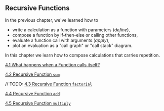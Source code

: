 ## Recursive Functions

In the previous chapter, we've learned how to

* write a calculation as a function with parameters (_define_),
* compose a function by if-then-else or calling other functions,
* evaluate a function call with arguments (_apply_),
* plot an evaluation as a "call graph" or "call stack" diagram.

In this chapter we learn how to compose calculations that carries repetition.

[4.1 What happens when a Function calls itself?](ch4_1_recursive_calls.md)

[4.2 Recursive Function `sum`](ch4_2_recursive_sum.md)

// TODO: [4.3 Recursive Function `factorial`](ch4_3_recursive_factorial.md)

[4.4 Recursive Function `add`](ch4_4_recursive_add.md)

[4.5 Recursive Function `multiply`](ch4_5_recursive_multiply.md)
